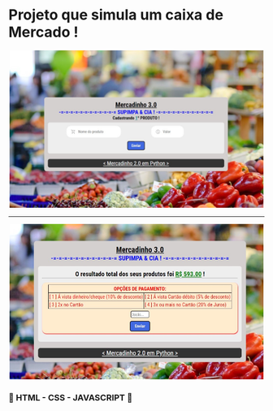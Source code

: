 <h1>Projeto que simula um caixa de Mercado !</h1>
<div align='center'>
    <img width='500' src="https://github.com/carlos09v/Mercadinho3.0/blob/main/assets/imgs/preview.jpg?raw=true" alt="Preview Home">
    <hr>
    <img width='500' src="https://github.com/carlos09v/Mercadinho3.0/blob/main/assets/imgs/preview2.jpg?raw=true" alt="BuyOptions Preview">
</div>
<h3>💜 HTML - CSS - JAVASCRIPT 💜</h3>
 
